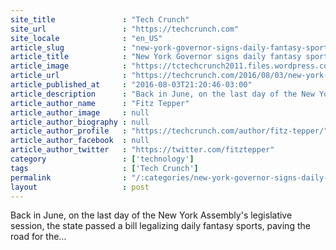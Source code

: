 ```yaml
---
site_title               : "Tech Crunch"
site_url                 : "https://techcrunch.com"
site_locale              : "en_US"
article_slug             : "new-york-governor-signs-daily-fantasy-sports-bill-draftkings-and-fanduel-can-operate-again"
article_title            : "New York Governor signs daily fantasy sports bill, DraftKings and FanDuel can operate again"
article_image            : "https://tctechcrunch2011.files.wordpress.com/2016/08/gettyimages-584268466.jpg?w=764&h=400&crop=1"
article_url              : "https://techcrunch.com/2016/08/03/new-york-governor-signs-daily-fantasy-sports-bill-draftkings-and-fanduel-can-operate-again/"
article_published_at     : "2016-08-03T21:20:46-03:00"
article_description      : "Back in June, on the last day of the New York Assembly's legislative session, the state passed a bill legalizing daily fantasy sports, paving the road for the..."
article_author_name      : "Fitz Tepper"
article_author_image     : null
article_author_biography : null
article_author_profile   : "https://techcrunch.com/author/fitz-tepper/"
article_author_facebook  : null
article_author_twitter   : "https://twitter.com/fitztepper"
category                 : ['technology']
tags                     : ['Tech Crunch']
permalink                : "/:categories/new-york-governor-signs-daily-fantasy-sports-bill-draftkings-and-fanduel-can-operate-again/"
layout                   : post
---
```


Back in June, on the last day of the New York Assembly's legislative session, the state passed a bill legalizing daily fantasy sports, paving the road for the...
